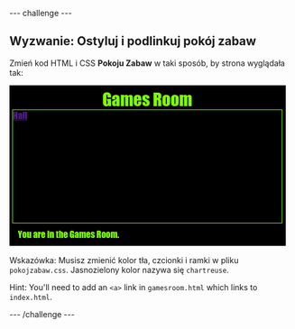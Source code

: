 \--- challenge \---

## Wyzwanie: Ostyluj i podlinkuj pokój zabaw

Zmień kod HTML i CSS **Pokoju Zabaw** w taki sposób, by strona wyglądała tak:

![screenshot](images/rooms-games-challenge.png)

Wskazówka: Musisz zmienić kolor tła, czcionki i ramki w pliku `pokojzabaw.css`. Jasnozielony kolor nazywa się `chartreuse`.

Hint: You'll need to add an `<a>` link in `gamesroom.html` which links to `index.html`.

\--- /challenge \---